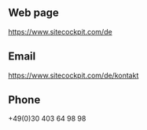 ## Web page

https://www.sitecockpit.com/de 

## Email

https://www.sitecockpit.com/de/kontakt 

## Phone

+49(0)30 403 64 98 98
